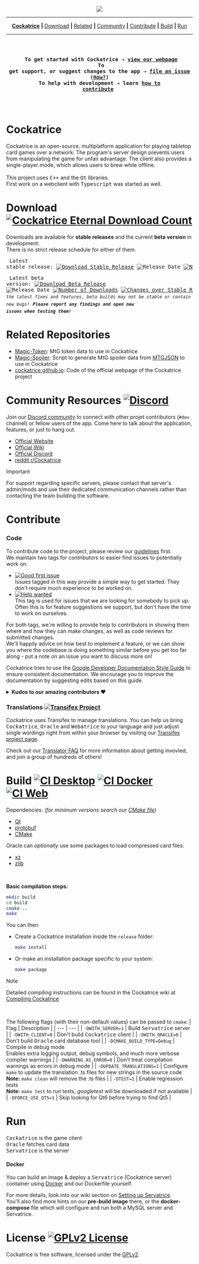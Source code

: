 <p align='center'><img src=https://cloud.githubusercontent.com/assets/9874850/7516775/b00b8e36-f4d1-11e4-8da4-3df294d01f86.png></p>

---

<p align='center'>
   <a href="#cockatrice"><b>Cockatrice</b></a> <b>|</b>
   <a href="#download-">Download</a> <b>|</b>
   <a href="#related-repositories">Related</a> <b>|</b>
   <a href="#community-resources-">Community</a> <b>|</b>
   <a href="#contribute">Contribute</a> <b>|</b>
   <a href="#build--">Build</a> <b>|</b>
   <a href="#run">Run</a>
</p>

---

<br><pre><p align='center'>
<b>To get started with Cockatrice &#8674; [view our webpage](https://cockatrice.github.io/)</b><br>
<b>To get support, or suggest changes to the app &#8674; [file an issue](https://github.com/Cockatrice/Cockatrice/issues) ([How?](https://github.com/Cockatrice/Cockatrice/wiki/How-to-Create-a-GitHub-Ticket-Regarding-Cockatrice))</b>
<b>To help with development &#8674; learn [how to contribute](#contribute-)</b>
</pre><p><br>


# Cockatrice

Cockatrice is an open-source, multiplatform application for playing tabletop card games over a network. The program's server design prevents users from manipulating the game for unfair advantage. The client also provides a single-player mode, which allows users to brew while offline.<br><br>
This project uses <kbd>C++</kbd> and the <kbd>Qt</kbd> libraries.<br>
First work on a webclient with <kbd>Typescript</kbd> was started as well.<br>


# Download [![Cockatrice Eternal Download Count](https://img.shields.io/github/downloads/cockatrice/cockatrice/total.svg)](https://tooomm.github.io/github-release-stats/?username=Cockatrice&repository=Cockatrice&search=0)

Downloads are available for **stable releases** and the current **beta version** in development.  
There is no strict release schedule for either of them.
<br><pre>
Latest <kbd>stable</kbd> release:
[![Download Stable Release](https://img.shields.io/github/release/cockatrice/cockatrice.svg?label=version&colorB=0d7ebf "Download Latest Stable Release")](https://github.com/cockatrice/cockatrice/releases/latest) ![](https://img.shields.io/github/release-date/Cockatrice/Cockatrice.svg?label=released&colorB=0d7ebf "Release Date") [![](https://img.shields.io/github/downloads/cockatrice/cockatrice/latest/total.svg?label=downloads&colorB=0d7ebf "Number of Downloads")](https://tooomm.github.io/github-release-stats/?username=Cockatrice&repository=Cockatrice&search=0)
</pre><pre>
Latest <kbd>beta</kbd> version:
[![Download Beta Release](https://img.shields.io/github/release/cockatrice/cockatrice/all.svg?label=version&colorB=f37f40 "Download Latest Beta Release")](https://github.com/cockatrice/cockatrice/releases) ![](https://img.shields.io/github/release-date-pre/Cockatrice/Cockatrice.svg?label=released&colorB=f37f40 "Release Date") [![](https://img.shields.io/github/downloads-pre/cockatrice/cockatrice/latest/total.svg?label=downloads&colorB=f37f40 "Number of Downloads")](https://tooomm.github.io/github-release-stats/?username=Cockatrice&repository=Cockatrice&search=0) [![](https://img.shields.io/github/commits-since/Cockatrice/Cockatrice/latest.svg?label=changes&colorB=f37f40 "Changes over Stable Release")](https://github.com/Cockatrice/Cockatrice/pulls?q=is%3Apr+is%3Aclosed)
<sub><i>While incorporating the latest fixes and features, beta builds may not be stable or contain new bugs!</i></sub>
<sub><b><i>Please report any findings and open new issues when testing them!</i></b></sub>
</pre>

# Related Repositories

- [Magic-Token](https://github.com/Cockatrice/Magic-Token): MtG token data to use in Cockatrice
- [Magic-Spoiler](https://github.com/Cockatrice/Magic-Spoiler): Script to generate MtG spoiler data from [MTGJSON](https://github.com/mtgjson/mtgjson) to use in Cockatrice
- [cockatrice.github.io](https://github.com/Cockatrice/cockatrice.github.io): Code of the official webpage of the Cockatrice project


# Community Resources [![Discord](https://img.shields.io/discord/314987288398659595?label=Discord&logo=discord&logoColor=white)](https://discord.gg/3Z9yzmA)

Join our [Discord community](https://discord.gg/3Z9yzmA) to connect with other projet contributors (`#dev` channel) or fellow users of the app. Come here to talk about the application, features, or just to hang out.
- [Official Website](https://cockatrice.github.io)
- [Official Wiki](https://github.com/Cockatrice/Cockatrice/wiki)
- [Official Discord](https://discord.gg/3Z9yzmA)
- [reddit r/Cockatrice](https://reddit.com/r/cockatrice)

>[!IMPORTANT]
>For support regarding specific servers, please contact that server's admin/mods and use their dedicated communication channels rather than contacting the team building the software.


# Contribute

### Code

To contribute code to the project, please review our [guidelines](https://github.com/Cockatrice/Cockatrice/blob/master/.github/CONTRIBUTING.md) first.<br>
We maintain two tags for contributors to easier find issues to potentially work on:
- [![Good first issue](https://img.shields.io/github/issues/cockatrice/cockatrice/Good%20First%20Issue)](https://github.com/Cockatrice/Cockatrice/issues?utf8=%E2%9C%93&q=is%3Aopen%20is%3Aissue%20label%3A%22Good%20first%20issue%22%20)<br>
Issues tagged in this way provide a simple way to get started. They don't require much experience to be worked on.
- [![Help wanted](https://img.shields.io/github/issues/cockatrice/cockatrice/Help%20Wanted)](https://github.com/Cockatrice/Cockatrice/issues?utf8=%E2%9C%93&q=is%3Aopen%20is%3Aissue%20label%3A%22Help%20Wanted%22%20)<br>
This tag is used for issues that we are looking for somebody to pick up. Often this is for feature suggestions we support, but don't have the time to work on ourselves.

For both tags, we're willing to provide help to contributors in showing them where and how they can make changes, as well as code reviews for submitted changes.<br>
We'll happily advice on how best to implement a feature, or we can show you where the codebase is doing something similar before you get too far along - put a note on an issue you want to discuss more on!

Cockatrice tries to use the [Google Developer Documentation Style Guide](https://developers.google.com/style/) to ensure consistent documentation. We encourage you to improve the documentation by suggesting edits based on this guide.

<details>
<summary><b>Kudos to our amazing contributors ❤️</b></summary>
<br>
   <a href="https://github.com/Cockatrice/Cockatrice/graphs/contributors">
      <img src="https://contrib.rocks/image?repo=Cockatrice/Cockatrice" />
   </a><br>
   <sub><i>Made with <a href="https://contrib.rocks">contrib.rocks</a></i></sub>
</details>

### Translations [![Transifex Project](https://img.shields.io/badge/translate-on%20transifex-brightgreen)](https://transifex.com/cockatrice/cockatrice/)

Cockatrice uses Transifex to manage translations. You can help us bring <kbd>Cockatrice</kbd>, <kbd>Oracle</kbd> and <kbd>Webatrice</kbd> to your language and just adjust single wordings right from within your browser by visiting our [Transifex project page](https://transifex.com/cockatrice/cockatrice/).<br>

Check out our [Translator FAQ](https://github.com/Cockatrice/Cockatrice/wiki/Translation-FAQ) for more information about getting invovled, and join a group of hundreds of others!<br>


# Build [![CI Desktop](https://github.com/Cockatrice/Cockatrice/actions/workflows/desktop-build.yml/badge.svg?branch=master&event=push)](https://github.com/Cockatrice/Cockatrice/actions/workflows/desktop-build.yml?query=branch%3Amaster+event%3Apush) [![CI Docker](https://github.com/Cockatrice/Cockatrice/actions/workflows/docker-release.yml/badge.svg?branch=master&event=push)](https://github.com/Cockatrice/Cockatrice/actions/workflows/docker-release.yml?query=branch%3Amaster+event%3Apush) [![CI Web](https://github.com/Cockatrice/Cockatrice/actions/workflows/web-build.yml/badge.svg?branch=master&event=push)](https://github.com/Cockatrice/Cockatrice/actions/workflows/web-build.yml?query=branch%3Amaster+event%3Apush)

Dependencies: *(for minimum versions search our [CMake file](https://github.com/Cockatrice/Cockatrice/blob/master/CMakeLists.txt))*
- [Qt](https://www.qt.io/developers/)
- [protobuf](https://github.com/protocolbuffers/protobuf)
- [CMake](https://www.cmake.org/)

Oracle can *optionally* use some packages to load compressed card files:
- [xz](https://tukaani.org/xz/)
- [zlib](https://www.zlib.net/)

<br>

**Basic compilation steps:**
```bash
mkdir build
cd build
cmake ..
make
```

You can then
 - Create a Cockatrice installation inside the `release` folder:
    ```bash
    make install
    ```
 - Or make an installation package specific to your system:
    ```bash
    make package
    ```

>[!NOTE]
>Detailed compiling instructions can be found in the Cockatrice wiki at [Compiling Cockatrice](https://github.com/Cockatrice/Cockatrice/wiki/Compiling-Cockatrice)

<br>

The following flags (with their non-default values) can be passed to `cmake`:
| Flag | Description |
| --- | --- |
| `-DWITH_SERVER=1` | Build <kbd>Servatrice</kbd> server |
| `-DWITH_CLIENT=0` | Don't build <kbd>Cockatrice</kbd> client |
| `-DWITH_ORACLE=0` | Don't build <kbd>Oracle</kbd> card database tool |
| `-DCMAKE_BUILD_TYPE=Debug` | Compile in debug mode<br> Enables extra logging output, debug symbols, and much more verbose compiler warnings |
| `-DWARNING_AS_ERROR=0` | Don't treat compilation warnings as errors in debug mode |
| `-DUPDATE_TRANSLATIONS=1` |  Configure `make` to update the translation .ts files for new strings in the source code<br> **Note:** `make clean` will remove the .ts files |
| `-DTEST=1` | Enable regression tests<br> **Note:** `make test` to run tests, *googletest* will be downloaded if not available |
| `-DFORCE_USE_QT5=1` | Skip looking for Qt6 before trying to find Qt5 |


# Run

<kbd>Cockatrice</kbd> is the game client<br>
<kbd>Oracle</kbd> fetches card data<br>
<kbd>Servatrice</kbd> is the server<br>

#### Docker

You can build an image & deploy a <kbd>Servatrice</kbd> (Cockatrice server) container using [Docker](https://www.docker.com/resources/what-container/) and our Dockerfile yourself.<br>

For more details, look into our wiki section on [Setting up Servatrice](https://github.com/Cockatrice/Cockatrice/wiki/Setting-up-Servatrice#using-docker).<br>
You'll also find more hints on our **pre-build image** there, or the **docker-compose** file which will configure and run both a MySQL server and Servatrice.


# License [![GPLv2 License](https://img.shields.io/github/license/Cockatrice/Cockatrice.svg)](https://github.com/Cockatrice/Cockatrice/blob/master/LICENSE)

Cockatrice is free software, licensed under the [GPLv2](https://github.com/Cockatrice/Cockatrice/blob/master/LICENSE).

